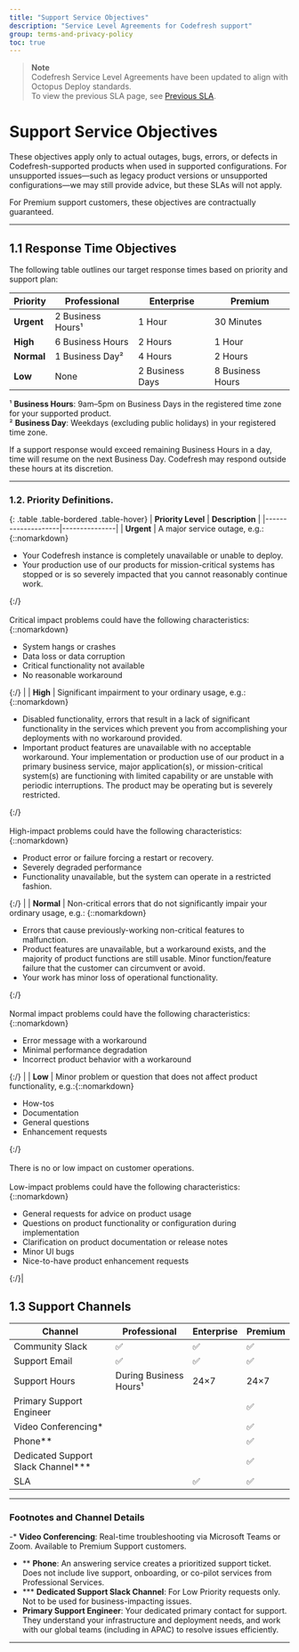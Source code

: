 ```yaml
---
title: "Support Service Objectives"
description: "Service Level Agreements for Codefresh support"
group: terms-and-privacy-policy
toc: true
---
```


> **Note**  
> Codefresh Service Level Agreements have been updated to align with Octopus Deploy standards.  
> To view the previous SLA page, see [Previous SLA](./previous).

# Support Service Objectives

These objectives apply only to actual outages, bugs, errors, or defects in Codefresh-supported products when used in supported configurations. For unsupported issues—such as legacy product versions or unsupported configurations—we may still provide advice, but these SLAs will not apply.

For Premium support customers, these objectives are contractually guaranteed.

---

## 1.1 Response Time Objectives

The following table outlines our target response times based on priority and support plan:

| **Priority** | **Professional** | **Enterprise** | **Premium**     |
|--------------|------------------|----------------|-----------------|
| **Urgent**   | 2 Business Hours¹ | 1 Hour         | 30 Minutes      |
| **High**     | 6 Business Hours  | 2 Hours        | 1 Hour          |
| **Normal**   | 1 Business Day²   | 4 Hours        | 2 Hours         |
| **Low**      | None              | 2 Business Days| 8 Business Hours|

¹ **Business Hours**: 9am–5pm on Business Days in the registered time zone for your supported product.  
² **Business Day**: Weekdays (excluding public holidays) in your registered time zone.

If a support response would exceed remaining Business Hours in a day, time will resume on the next Business Day. Codefresh may respond outside these hours at its discretion.

---

### 1.2. Priority Definitions.

{: .table .table-bordered .table-hover}
| **Priority Level** | **Description** |
|--------------------|---------------|
| **Urgent**  | A major service outage, e.g.: {::nomarkdown}<ul><li>Your Codefresh instance is completely unavailable or unable to deploy.</li><li> Your production use of our products for mission-critical systems has stopped or is so severely impacted that you cannot reasonably continue work.</li></ul>{:/} <br><br> Critical impact problems could have the following characteristics:{::nomarkdown}<ul><li>System hangs or crashes</li><li>Data loss or data corruption</li><li>Critical functionality not available</li><li>No reasonable workaround</li></ul>{:/} |
| **High**  | Significant impairment to your ordinary usage, e.g.: {::nomarkdown}<ul><li>Disabled functionality, errors that result in a lack of significant functionality in the services which prevent you from accomplishing your deployments with no workaround provided.</li><li>Important product features are unavailable with no acceptable workaround. Your implementation or production use of our product in a primary business service, major application(s), or mission-critical system(s) are functioning with limited capability or are unstable with periodic interruptions. The product may be operating but is severely restricted.</li></ul>{:/} <br><br> High-impact problems could have the following characteristics: {::nomarkdown}<ul><li>Product error or failure forcing a restart or recovery.</li><li>Severely degraded performance</li><li>Functionality unavailable, but the system can operate in a restricted fashion.</li></ul>{:/} |
| **Normal**  | Non-critical errors that do not significantly impair your ordinary usage, e.g.: {::nomarkdown}<ul><li>Errors that cause previously-working non-critical features to malfunction.</li><li>Product features are unavailable, but a workaround exists, and the majority of product functions are still usable. Minor function/feature failure that the customer can circumvent or avoid.</li><li>Your work has minor loss of operational functionality.</li> </ul>{:/}<br><br>Normal impact problems could have the following characteristics:{::nomarkdown}<ul><li>Error message with a workaround</li><li>Minimal performance degradation</li><li>Incorrect product behavior with a workaround</li></ul>{:/} |
| **Low**  | Minor problem or question that does not affect product functionality, e.g.:{::nomarkdown}<ul><li>How-tos</li><li>Documentation</li><li>General questions</li><li>Enhancement requests</li></ul>{:/} <br><br> There is no or low impact on customer operations. <br><br> Low-impact problems could have the following characteristics:{::nomarkdown}<ul><li>General requests for advice on product usage</li><li>Questions on product functionality or configuration during implementation</li><li>Clarification on product documentation or release notes</li><li>Minor UI bugs</li><li> Nice-to-have product enhancement requests</li></ul>{:/}|


## 1.3 Support Channels

| **Channel**                       | **Professional**       | **Enterprise** | **Premium**     |
|----------------------------------|-------------------------|----------------|-----------------|
| Community Slack                  | ✅                      | ✅             | ✅              |
| Support Email                    | ✅                      | ✅             | ✅              |
| Support Hours                    | During Business Hours¹  | 24×7           | 24×7            |
| Primary Support Engineer         |                         |                | ✅              |
| Video Conferencing*              |                         |                | ✅              |
| Phone**                          |                         |                | ✅              |
| Dedicated Support Slack Channel*** |                         |                | ✅              |
| SLA                              |                         | ✅             | ✅              |

---

### Footnotes and Channel Details

-\* **Video Conferencing**: Real-time troubleshooting via Microsoft Teams or Zoom. Available to Premium Support customers.
- ** **Phone**: An answering service creates a prioritized support ticket. Does not include live support, onboarding, or co-pilot services from Professional Services.
- \*\*\* **Dedicated Support Slack Channel**: For Low Priority requests only. Not to be used for business-impacting issues.
- **Primary Support Engineer**: Your dedicated primary contact for support. They understand your infrastructure and deployment needs, and work with our global teams (including in APAC) to resolve issues efficiently.

---
